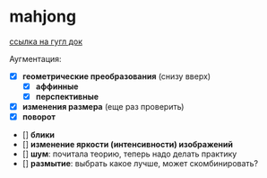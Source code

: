 # mahjong

[ссылка на гугл док](https://docs.google.com/document/d/1V7lkHkfduTb-uHQGFfhgvOpx4yODk5_u5v73A3MzqA4/edit#)

Аугментация:
 - [X] **геометрические преобразования** (снизу вверх)
    - [X] **аффинные**
    - [X] **перспективные**
 - [X] **изменения размера** (еще раз проверить)
 - [X] **поворот**
 - [] **блики**
 - [] **изменение яркости (интенсивности) изображений**
 - [] **шум**: почитала теорию, теперь надо делать практику
 - [] **размытие**: выбрать какое лучше, может скомбинировать?


